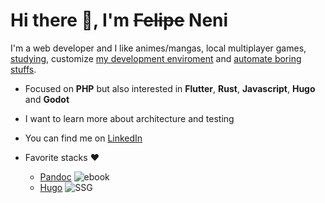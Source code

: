 
# Hi there 👋, I'm ~~Felipe~~ Neni

I'm a web developer and I like animes/mangas, local multiplayer games, [studying](http://neni.dev/ead), customize [my development enviroment](http://d.neni.dev) and [automate boring stuffs](http://neni.dev/log).

- Focused on **PHP** but also interested in **Flutter**, **Rust**, **Javascript**, **Hugo** and **Godot**
- I want to learn more about architecture and testing
- You can find me on [LinkedIn](https://www.linkedin.com/in/nenitf/)
- Favorite stacks :heart:
  - [Pandoc](https://github.com/nenitf/intro-dev-web) ![ebook](https://img.shields.io/badge/%20-ebook-blue)
  - [Hugo](https://github.com/nenitf/blog_projeto-bilingue) ![SSG](https://img.shields.io/badge/%20-SSG-blue)
  
  <!-- TODO -->
  <!-- - [Flutter](/kros6) ![mobile](https://img.shields.io/badge/%20-web%20backend-blue) -->
  <!-- - [PHP, PHPUnit, Laravel, Sail and PostgreSQL](/laysta_api) ![web backend](https://img.shields.io/badge/%20-web%20backend-blue) -->
  <!-- - [React, Tailwind, Vitest and Typescript](/laysta_ui) ![web frontend](https://img.shields.io/badge/%20-web%20frontend-blue) -->
  <!-- - [Playwright](/laysta_qa) ![web e2e testing](https://img.shields.io/badge/%20-web%20frontend-blue) -->
  <!-- - [Hugo](/portfolio-artista) ![web backend](https://img.shields.io/badge/%20-web%20backend-blue) -->
  <!-- - [Rust](/precomar) ![cli](https://img.shields.io/badge/%20-CLI-blue) -->
